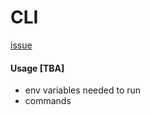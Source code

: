 # CLI

[issue](https://github.com/paipe-labs/project-genai/issues/23)


#### Usage [TBA] 

- env variables needed to run
- commands

